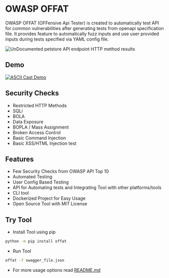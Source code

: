 # OWASP OFFAT

OWASP OFFAT (OFFensive Api Tester) is created to automatically test API for common vulnerabilities after generating tests from openapi specification file. It provides feature to automatically fuzz inputs and use user provided inputs during tests specified via YAML config file.

![UnDocumented petstore API endpoint HTTP method results](https://owasp.org/OFFAT/assets/images/tests/offat-v0.5.0.png)

## Demo

[![ASCII Cast Demo](https://asciinema.org/a/9MSwl7UafIVT3iJn13OcvWXeF.svg)](https://asciinema.org/a/9MSwl7UafIVT3iJn13OcvWXeF)

## Security Checks

- Restricted HTTP Methods
- SQLi
- BOLA
- Data Exposure
- BOPLA / Mass Assignment
- Broken Access Control
- Basic Command Injection
- Basic XSS/HTML Injection test

## Features

- Few Security Checks from OWASP API Top 10
- Automated Testing
- User Config Based Testing
- API for Automating tests and Integrating Tool with other platforms/tools
- CLI tool
- Dockerized Project for Easy Usage
- Open Source Tool with MIT License

## Try Tool

- Install Tool using pip

```bash
python -m pip install offat
```

- Run Tool

```bash
offat -f swagger_file.json
```

- For more usage options read [README.md](https://github.com/OWASP/OFFAT/blob/main/src/README.md)
